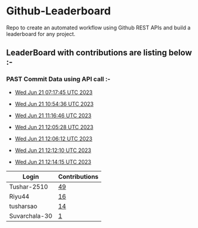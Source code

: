 # Github-Leaderboard
Repo to create an automated workflow using Github REST APIs and build a leaderboard for any project.
## LeaderBoard with contributions are listing below :-

### PAST Commit Data using API call :-

- [Wed Jun 21 07:17:45 UTC 2023](https://us-central1-js-capstone-backend.cloudfunctions.net/api/games/w3gWzPTEz9CNcASsKu1C/scores/)

- [Wed Jun 21 10:54:36 UTC 2023](https://us-central1-js-capstone-backend.cloudfunctions.net/api/games/iBBQCsAljTvrBQFuOb3u/scores/)
- [Wed Jun 21 11:16:46 UTC 2023](https://us-central1-js-capstone-backend.cloudfunctions.net/api/games/z0ksa9TTAIJKY2nrHhi5/scores/)
- [Wed Jun 21 12:05:28 UTC 2023](https://us-central1-js-capstone-backend.cloudfunctions.net/api/games/n8fADSfH5syP3saWOocw/scores/)
- [Wed Jun 21 12:06:12 UTC 2023](https://us-central1-js-capstone-backend.cloudfunctions.net/api/games/oRrRtzoOh8KPYnnNHCdO/scores/)
- [Wed Jun 21 12:12:10 UTC 2023](https://us-central1-js-capstone-backend.cloudfunctions.net/api/games/3Aw5tipct7ZzMOEbBg81/scores/)
- [Wed Jun 21 12:14:15 UTC 2023](https://us-central1-js-capstone-backend.cloudfunctions.net/api/games/QboG0ennTWzboRxeQDvB/scores/)
<!--START_TABLE-->
| Login        | Contributions |
| ------------ | ------------- |
| Tushar-2510 | [49](https://github.com/Sopra-Banking-Software-Interns/Github-Leaderboard/commits?author=Tushar-2510) |
| Riyu44 | [16](https://github.com/Sopra-Banking-Software-Interns/Github-Leaderboard/commits?author=Riyu44) |
| tusharsao | [14](https://github.com/Sopra-Banking-Software-Interns/Github-Leaderboard/commits?author=tusharsao) |
| Suvarchala-30 | [1](https://github.com/Sopra-Banking-Software-Interns/Github-Leaderboard/commits?author=Suvarchala-30) |
<!--END_TABLE-->
